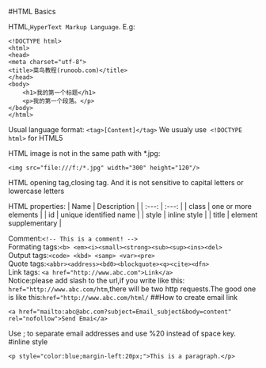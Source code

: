 #HTML Basics

HTML,```HyperText Markup Language```.
E.g:
~~~
<!DOCTYPE html>
<html>
<head>
<meta charset="utf-8">
<title>菜鸟教程(runoob.com)</title>
</head>
<body>
    <h1>我的第一个标题</h1>
    <p>我的第一个段落。</p>
</body>
</html>
~~~

Usual language format:
```<tag>[Content]</tag>```
We usualy use``` <!DOCTYPE html>``` for HTML5

HTML image is not in the same path with *.jpg:
~~~
<img src="file:///f:/*.jpg" width="300" height="120"/>
~~~
HTML opening tag,closing tag.
And it is not sensitive to capital letters or lowercase letters

HTML properties:
| Name | Description |
| :---: | :---: |
| class | one or more elements |
| id | unique identified name |
| style | inline style |
| title | element supplementary |

Comment:```<!-- This is a comment! -->```<br>
Formating tags:```<b> <em><i><small><strong><sub><sup><ins><del>```<br>
Output tags:```<code> <kbd> <samp> <var><pre>```<br>
Quote tags:```<abbr><address><bd0><blockquote><q><cite><dfn>```<br>
Link tags:
```<a href="http://www.abc.com">Link</a>```<br>
Notice:please add slash to the url,if you write like this:<br>```href="http://www.abc.com/htm```,there will be two http requests.The good one is like this:```href="http://www.abc.com/html/```
##How to create email link
~~~
<a href="mailto:abc@abc.com?subject=Email_subject&body=content" rel="nofollow">Send Emai</a>
~~~
Use ; to separate email addresses and use %20 instead of space key.
#inline style
~~~
<p style="color:blue;margin-left:20px;">This is a paragraph.</p>
~~~



